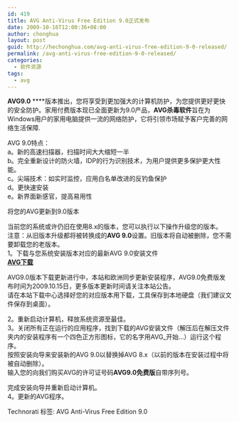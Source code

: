 ```yaml
---
id: 419
title: AVG Anti-Virus Free Edition 9.0正式发布
date: 2009-10-16T12:00:36+08:00
author: chonghua
layout: post
guid: http://hechonghua.com/avg-anti-virus-free-edition-9-0-released/
permalink: /avg-anti-virus-free-edition-9-0-released/
categories:
  - 软件资源
tags:
  - avg
---
```

**AVG9.0** ****版本推出，您将享受到更加强大的计算机防护，为您提供更好更快的安全防护。家用付费版本现已全面更新为9.0产品，**AVG杀毒软件**旨在为Windows用户的家用电脑提供一流的网络防护，它将引领市场赋予客户完善的网络生活保障.

<!--more-->

AVG 9.0特点：  
a。新的高速扫描器，扫描时间大大缩短一半  
b。完全重新设计的防火墙，IDP的行为识别技术，为用户提供更多保护更大性能。  
c。尖端技术：如实时监控，应用白名单改进的反钓鱼保护  
d。更快速安装  
e。新界面新感官，提高易用性

将您的AVG更新到9.0版本

当前您的系统或许仍旧在使用8.x的版本，您可以执行以下操作升级您的版本。  
注意：从旧版本升级都将被转换成的**AVG 9.0**设置。旧版本将自动被删除，您不需要卸载您的老版本。  
1。下载与您系统安装版本对应的最新AVG 9.0安装文件  
[**AVG下载**](http://www.avgsafe.com/avg_anti_spyware/download.html)

AVG9.0版本下载更新进行中，本站和欧洲同步更新安装程序，AVG9.0免费版发布时间为2009.10.15日，更多版本更新时间请关注本站公告。  
请在本站下载中心选择好您的对应版本用下载，工具保存到本地硬盘（我们建议文件保存到桌面）。

2。重新启动计算机，释放系统资源至最佳。  
3。关闭所有正在运行的应用程序，找到下载的AVG安装文件（解压后在解压文件夹内的安装程序有一个四色正方形图标，它的名字用AVG_开始...）运行这个程序。  
按照安装向导来安装新的AVG 9.0以替换掉AVG 8.x（以前的版本在安装过程中将被自动删除）。  
输入您的向我们购买AVG的许可证号码**AVG9.0免费版**自带序列号。

完成安装向导并重新启动计算机。  
4。更新的AVG程序。</p> 

<div style="padding-bottom: 0px; margin: 0px; padding-left: 0px; padding-right: 0px; display: inline; float: none; padding-top: 0px" id="scid:0767317B-992E-4b12-91E0-4F059A8CECA8:3dc27ef4-c264-4883-896e-23d035313d6a" class="wlWriterEditableSmartContent">
  Technorati 标签: AVG Anti-Virus Free Edition 9.0
</div>